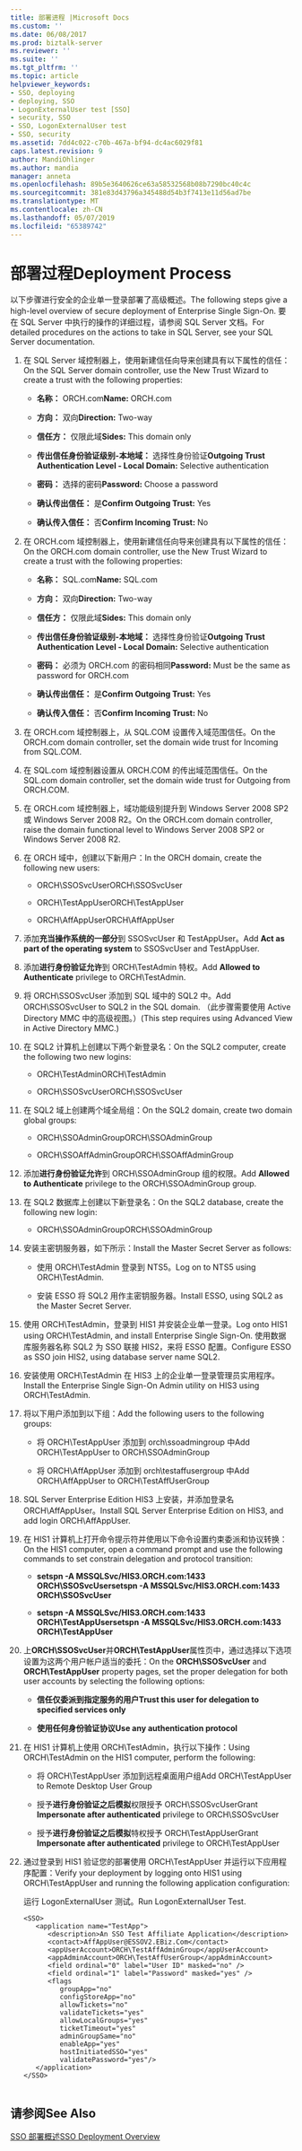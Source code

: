 ```yaml
---
title: 部署进程 |Microsoft Docs
ms.custom: ''
ms.date: 06/08/2017
ms.prod: biztalk-server
ms.reviewer: ''
ms.suite: ''
ms.tgt_pltfrm: ''
ms.topic: article
helpviewer_keywords:
- SSO, deploying
- deploying, SSO
- LogonExternalUser test [SSO]
- security, SSO
- SSO, LogonExternalUser test
- SSO, security
ms.assetid: 7dd4c022-c70b-467a-bf94-dc4ac6029f81
caps.latest.revision: 9
author: MandiOhlinger
ms.author: mandia
manager: anneta
ms.openlocfilehash: 89b5e3640626ce63a58532568b08b7290bc40c4c
ms.sourcegitcommit: 381e83d43796a345488d54b3f7413e11d56ad7be
ms.translationtype: MT
ms.contentlocale: zh-CN
ms.lasthandoff: 05/07/2019
ms.locfileid: "65389742"
---
```

# <a name="deployment-process"></a><span data-ttu-id="07764-102">部署过程</span><span class="sxs-lookup"><span data-stu-id="07764-102">Deployment Process</span></span>
<span data-ttu-id="07764-103">以下步骤进行安全的企业单一登录部署了高级概述。</span><span class="sxs-lookup"><span data-stu-id="07764-103">The following steps give a high-level overview of secure deployment of Enterprise Single Sign-On.</span></span> <span data-ttu-id="07764-104">要在 SQL Server 中执行的操作的详细过程，请参阅 SQL Server 文档。</span><span class="sxs-lookup"><span data-stu-id="07764-104">For detailed procedures on the actions to take in SQL Server, see your SQL Server documentation.</span></span>  
  
1.  <span data-ttu-id="07764-105">在 SQL Server 域控制器上，使用新建信任向导来创建具有以下属性的信任：</span><span class="sxs-lookup"><span data-stu-id="07764-105">On the SQL Server domain controller, use the New Trust Wizard to create a trust with the following properties:</span></span>  
  
    -   <span data-ttu-id="07764-106">**名称：** ORCH.com</span><span class="sxs-lookup"><span data-stu-id="07764-106">**Name:** ORCH.com</span></span>  
  
    -   <span data-ttu-id="07764-107">**方向：** 双向</span><span class="sxs-lookup"><span data-stu-id="07764-107">**Direction:** Two-way</span></span>  
  
    -   <span data-ttu-id="07764-108">**信任方：** 仅限此域</span><span class="sxs-lookup"><span data-stu-id="07764-108">**Sides:** This domain only</span></span>  
  
    -   <span data-ttu-id="07764-109">**传出信任身份验证级别-本地域：** 选择性身份验证</span><span class="sxs-lookup"><span data-stu-id="07764-109">**Outgoing Trust Authentication Level - Local Domain:** Selective authentication</span></span>  
  
    -   <span data-ttu-id="07764-110">**密码：** 选择的密码</span><span class="sxs-lookup"><span data-stu-id="07764-110">**Password:** Choose a password</span></span>  
  
    -   <span data-ttu-id="07764-111">**确认传出信任：** 是</span><span class="sxs-lookup"><span data-stu-id="07764-111">**Confirm Outgoing Trust:** Yes</span></span>  
  
    -   <span data-ttu-id="07764-112">**确认传入信任：** 否</span><span class="sxs-lookup"><span data-stu-id="07764-112">**Confirm Incoming Trust:** No</span></span>  
  
2.  <span data-ttu-id="07764-113">在 ORCH.com 域控制器上，使用新建信任向导来创建具有以下属性的信任：</span><span class="sxs-lookup"><span data-stu-id="07764-113">On the ORCH.com domain controller, use the New Trust Wizard to create a trust with the following properties:</span></span>  
  
    -   <span data-ttu-id="07764-114">**名称：** SQL.com</span><span class="sxs-lookup"><span data-stu-id="07764-114">**Name:** SQL.com</span></span>  
  
    -   <span data-ttu-id="07764-115">**方向：** 双向</span><span class="sxs-lookup"><span data-stu-id="07764-115">**Direction:** Two-way</span></span>  
  
    -   <span data-ttu-id="07764-116">**信任方：** 仅限此域</span><span class="sxs-lookup"><span data-stu-id="07764-116">**Sides:** This domain only</span></span>  
  
    -   <span data-ttu-id="07764-117">**传出信任身份验证级别-本地域：** 选择性身份验证</span><span class="sxs-lookup"><span data-stu-id="07764-117">**Outgoing Trust Authentication Level - Local Domain:** Selective authentication</span></span>  
  
    -   <span data-ttu-id="07764-118">**密码：** 必须为 ORCH.com 的密码相同</span><span class="sxs-lookup"><span data-stu-id="07764-118">**Password:** Must be the same as password for ORCH.com</span></span>  
  
    -   <span data-ttu-id="07764-119">**确认传出信任：** 是</span><span class="sxs-lookup"><span data-stu-id="07764-119">**Confirm Outgoing Trust:** Yes</span></span>  
  
    -   <span data-ttu-id="07764-120">**确认传入信任：** 否</span><span class="sxs-lookup"><span data-stu-id="07764-120">**Confirm Incoming Trust:** No</span></span>  
  
3.  <span data-ttu-id="07764-121">在 ORCH.com 域控制器上，从 SQL.COM 设置传入域范围信任。</span><span class="sxs-lookup"><span data-stu-id="07764-121">On the ORCH.com domain controller, set the domain wide trust for Incoming from SQL.COM.</span></span>  
  
4.  <span data-ttu-id="07764-122">在 SQL.com 域控制器设置从 ORCH.COM 的传出域范围信任。</span><span class="sxs-lookup"><span data-stu-id="07764-122">On the SQL.com domain controller, set the domain wide trust for Outgoing from ORCH.COM.</span></span>  
  
5.  <span data-ttu-id="07764-123">在 ORCH.com 域控制器上，域功能级别提升到 Windows Server 2008 SP2 或 Windows Server 2008 R2。</span><span class="sxs-lookup"><span data-stu-id="07764-123">On the ORCH.com domain controller, raise the domain functional level to Windows Server 2008 SP2 or Windows Server 2008 R2.</span></span>  
  
6.  <span data-ttu-id="07764-124">在 ORCH 域中，创建以下新用户：</span><span class="sxs-lookup"><span data-stu-id="07764-124">In the ORCH domain, create the following new users:</span></span>  
  
    -   <span data-ttu-id="07764-125">ORCH\SSOSvcUser</span><span class="sxs-lookup"><span data-stu-id="07764-125">ORCH\SSOSvcUser</span></span>  
  
    -   <span data-ttu-id="07764-126">ORCH\TestAppUser</span><span class="sxs-lookup"><span data-stu-id="07764-126">ORCH\TestAppUser</span></span>  
  
    -   <span data-ttu-id="07764-127">ORCH\AffAppUser</span><span class="sxs-lookup"><span data-stu-id="07764-127">ORCH\AffAppUser</span></span>  
  
7.  <span data-ttu-id="07764-128">添加**充当操作系统的一部分**到 SSOSvcUser 和 TestAppUser。</span><span class="sxs-lookup"><span data-stu-id="07764-128">Add **Act as part of the operating system** to SSOSvcUser and TestAppUser.</span></span>  
  
8.  <span data-ttu-id="07764-129">添加**进行身份验证允许**到 ORCH\TestAdmin 特权。</span><span class="sxs-lookup"><span data-stu-id="07764-129">Add **Allowed to Authenticate** privilege to ORCH\TestAdmin.</span></span>  
  
9. <span data-ttu-id="07764-130">将 ORCH\SSOSvcUser 添加到 SQL 域中的 SQL2 中。</span><span class="sxs-lookup"><span data-stu-id="07764-130">Add ORCH\SSOSvcUser to SQL2 in the SQL domain.</span></span> <span data-ttu-id="07764-131">（此步骤需要使用 Active Directory MMC 中的高级视图。）</span><span class="sxs-lookup"><span data-stu-id="07764-131">(This step requires using Advanced View in Active Directory MMC.)</span></span>  
  
10. <span data-ttu-id="07764-132">在 SQL2 计算机上创建以下两个新登录名：</span><span class="sxs-lookup"><span data-stu-id="07764-132">On the SQL2 computer, create the following two new logins:</span></span>  
  
    -   <span data-ttu-id="07764-133">ORCH\TestAdmin</span><span class="sxs-lookup"><span data-stu-id="07764-133">ORCH\TestAdmin</span></span>  
  
    -   <span data-ttu-id="07764-134">ORCH\SSOSvcUser</span><span class="sxs-lookup"><span data-stu-id="07764-134">ORCH\SSOSvcUser</span></span>  
  
11. <span data-ttu-id="07764-135">在 SQL2 域上创建两个域全局组：</span><span class="sxs-lookup"><span data-stu-id="07764-135">On the SQL2 domain, create two domain global groups:</span></span>  
  
    -   <span data-ttu-id="07764-136">ORCH\SSOAdminGroup</span><span class="sxs-lookup"><span data-stu-id="07764-136">ORCH\SSOAdminGroup</span></span>  
  
    -   <span data-ttu-id="07764-137">ORCH\SSOAffAdminGroup</span><span class="sxs-lookup"><span data-stu-id="07764-137">ORCH\SSOAffAdminGroup</span></span>  
  
12. <span data-ttu-id="07764-138">添加**进行身份验证允许**到 ORCH\SSOAdminGroup 组的权限。</span><span class="sxs-lookup"><span data-stu-id="07764-138">Add **Allowed to Authenticate** privilege to the ORCH\SSOAdminGroup group.</span></span>  
  
13. <span data-ttu-id="07764-139">在 SQL2 数据库上创建以下新登录名：</span><span class="sxs-lookup"><span data-stu-id="07764-139">On the SQL2 database, create the following new login:</span></span>  
  
    -   <span data-ttu-id="07764-140">ORCH\SSOAdminGroup</span><span class="sxs-lookup"><span data-stu-id="07764-140">ORCH\SSOAdminGroup</span></span>  
  
14. <span data-ttu-id="07764-141">安装主密钥服务器，如下所示：</span><span class="sxs-lookup"><span data-stu-id="07764-141">Install the Master Secret Server as follows:</span></span>  
  
    -   <span data-ttu-id="07764-142">使用 ORCH\TestAdmin 登录到 NTS5。</span><span class="sxs-lookup"><span data-stu-id="07764-142">Log on to NTS5 using ORCH\TestAdmin.</span></span>  
  
    -   <span data-ttu-id="07764-143">安装 ESSO 将 SQL2 用作主密钥服务器。</span><span class="sxs-lookup"><span data-stu-id="07764-143">Install ESSO, using SQL2 as the Master Secret Server.</span></span>  
  
15. <span data-ttu-id="07764-144">使用 ORCH\TestAdmin，登录到 HIS1 并安装企业单一登录。</span><span class="sxs-lookup"><span data-stu-id="07764-144">Log onto HIS1 using ORCH\TestAdmin, and install Enterprise Single Sign-On.</span></span> <span data-ttu-id="07764-145">使用数据库服务器名称 SQL2 为 SSO 联接 HIS2，来将 ESSO 配置。</span><span class="sxs-lookup"><span data-stu-id="07764-145">Configure ESSO as SSO join HIS2, using database server name SQL2.</span></span>  
  
16. <span data-ttu-id="07764-146">安装使用 ORCH\TestAdmin 在 HIS3 上的企业单一登录管理员实用程序。</span><span class="sxs-lookup"><span data-stu-id="07764-146">Install the Enterprise Single Sign-On Admin utility on HIS3 using ORCH\TestAdmin.</span></span>  
  
17. <span data-ttu-id="07764-147">将以下用户添加到以下组：</span><span class="sxs-lookup"><span data-stu-id="07764-147">Add the following users to the following groups:</span></span>  
  
    -   <span data-ttu-id="07764-148">将 ORCH\TestAppUser 添加到 orch\ssoadmingroup 中</span><span class="sxs-lookup"><span data-stu-id="07764-148">Add ORCH\TestAppUser to ORCH\SSOAdminGroup</span></span>  
  
    -   <span data-ttu-id="07764-149">将 ORCH\AffAppUser 添加到 orch\testaffusergroup 中</span><span class="sxs-lookup"><span data-stu-id="07764-149">Add ORCH\AffAppUser to ORCH\TestAffUserGroup</span></span>  
  
18. <span data-ttu-id="07764-150">SQL Server Enterprise Edition HIS3 上安装，并添加登录名 ORCH\AffAppUser。</span><span class="sxs-lookup"><span data-stu-id="07764-150">Install SQL Server Enterprise Edition on HIS3, and add login ORCH\AffAppUser.</span></span>  
  
19. <span data-ttu-id="07764-151">在 HIS1 计算机上打开命令提示符并使用以下命令设置约束委派和协议转换：</span><span class="sxs-lookup"><span data-stu-id="07764-151">On the HIS1 computer, open a command prompt and use the following commands to set constrain delegation and protocol transition:</span></span>  
  
    -   <span data-ttu-id="07764-152">**setspn -A MSSQLSvc/HIS3.ORCH.com:1433 ORCH\SSOSvcUser**</span><span class="sxs-lookup"><span data-stu-id="07764-152">**setspn -A MSSQLSvc/HIS3.ORCH.com:1433 ORCH\SSOSvcUser**</span></span>  
  
    -   <span data-ttu-id="07764-153">**setspn -A MSSQLSvc/HIS3.ORCH.com:1433 ORCH\TestAppUser**</span><span class="sxs-lookup"><span data-stu-id="07764-153">**setspn -A MSSQLSvc/HIS3.ORCH.com:1433 ORCH\TestAppUser**</span></span>  
  
20. <span data-ttu-id="07764-154">上**ORCH\SSOSvcUser**并**ORCH\TestAppUser**属性页中，通过选择以下选项设置为这两个用户帐户适当的委托：</span><span class="sxs-lookup"><span data-stu-id="07764-154">On the **ORCH\SSOSvcUser** and **ORCH\TestAppUser** property pages, set the proper delegation for both user accounts by selecting the following options:</span></span>  
  
    -   <span data-ttu-id="07764-155">**信任仅委派到指定服务的用户**</span><span class="sxs-lookup"><span data-stu-id="07764-155">**Trust this user for delegation to specified services only**</span></span>  
  
    -   <span data-ttu-id="07764-156">**使用任何身份验证协议**</span><span class="sxs-lookup"><span data-stu-id="07764-156">**Use any authentication protocol**</span></span>  
  
21. <span data-ttu-id="07764-157">在 HIS1 计算机上使用 ORCH\TestAdmin，执行以下操作：</span><span class="sxs-lookup"><span data-stu-id="07764-157">Using ORCH\TestAdmin on the HIS1 computer, perform the following:</span></span>  
  
    -   <span data-ttu-id="07764-158">将 ORCH\TestAppUser 添加到远程桌面用户组</span><span class="sxs-lookup"><span data-stu-id="07764-158">Add ORCH\TestAppUser to Remote Desktop User Group</span></span>  
  
    -   <span data-ttu-id="07764-159">授予**进行身份验证之后模拟**权限授予 ORCH\SSOSvcUser</span><span class="sxs-lookup"><span data-stu-id="07764-159">Grant **Impersonate after authenticated** privilege to ORCH\SSOSvcUser</span></span>  
  
    -   <span data-ttu-id="07764-160">授予**进行身份验证之后模拟**特权授予 ORCH\TestAppUser</span><span class="sxs-lookup"><span data-stu-id="07764-160">Grant **Impersonate after authenticated** privilege to ORCH\TestAppUser</span></span>  
  
22. <span data-ttu-id="07764-161">通过登录到 HIS1 验证您的部署使用 ORCH\TestAppUser 并运行以下应用程序配置：</span><span class="sxs-lookup"><span data-stu-id="07764-161">Verify your deployment by logging onto HIS1 using ORCH\TestAppUser and running the following application configuration:</span></span>  
  
     <span data-ttu-id="07764-162">运行 LogonExternalUser 测试。</span><span class="sxs-lookup"><span data-stu-id="07764-162">Run LogonExternalUser Test.</span></span>  
  
    ```  
    <SSO>  
       <application name="TestApp">  
          <description>An SSO Test Affiliate Application</description>  
          <contact>AffAppUser@ESSOV2.EBiz.Com</contact>  
          <appUserAccount>ORCH\TestAffAdminGroup</appUserAccount>  
          <appAdminAccount>ORCH\TestAffUserGroup</appAdminAccount>  
          <field ordinal="0" label="User ID" masked="no" />  
          <field ordinal="1" label="Password" masked="yes" />  
          <flags   
             groupApp="no"   
             configStoreApp="no"   
             allowTickets="no"   
             validateTickets="yes"   
             allowLocalGroups="yes"   
             ticketTimeout="yes"   
             adminGroupSame="no"   
             enableApp="yes"   
             hostInitiatedSSO="yes"   
             validatePassword="yes"/>  
       </application>  
    </SSO>  
  
    ```  
  
## <a name="see-also"></a><span data-ttu-id="07764-163">请参阅</span><span class="sxs-lookup"><span data-stu-id="07764-163">See Also</span></span>  
 [<span data-ttu-id="07764-164">SSO 部署概述</span><span class="sxs-lookup"><span data-stu-id="07764-164">SSO Deployment Overview</span></span>](../core/sso-deployment-overview.md)